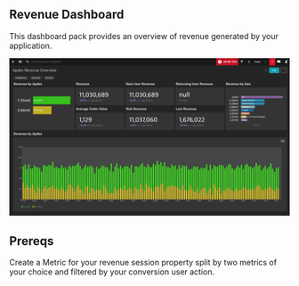 ## Revenue Dashboard
This dashboard pack provides an overview of revenue generated by your application.

![Revenue Dashboard](RO.png)

## Prereqs
Create a Metric for your revenue session property split by two metrics of your choice and filtered by your conversion user action.
